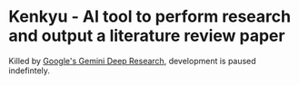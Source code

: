# Kenkyu - AI tool to perform research and output a literature review paper
Killed by [Google's Gemini Deep Research](https://blog.google/products/gemini/google-gemini-deep-research/), development is paused indefintely.
